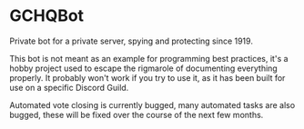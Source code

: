 # GCHQBot
Private bot for a private server, spying and protecting since 1919.

This bot is not meant as an example for programming best practices, it's a hobby project used to escape the rigmarole of documenting everything properly. It probably won't work if you try to use it, as it has been built for use on a specific Discord Guild.

Automated vote closing is currently bugged, many automated tasks are also bugged, these will be fixed over
the course of the next few months.
